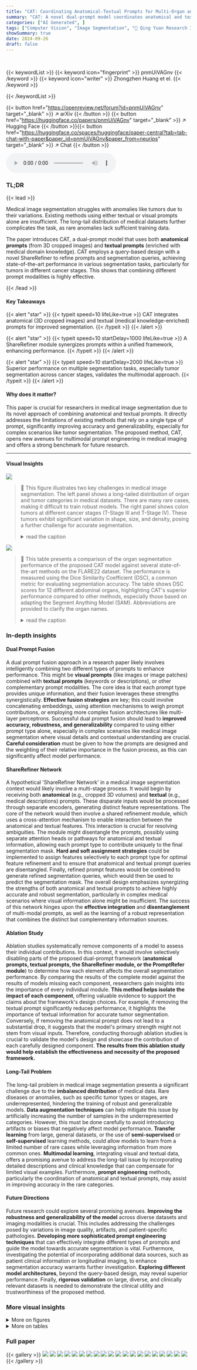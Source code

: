 ```yaml
---
title: "CAT: Coordinating Anatomical-Textual Prompts for Multi-Organ and Tumor Segmentation"
summary: "CAT: A novel dual-prompt model coordinates anatomical and textual prompts for superior multi-organ & tumor segmentation in medical imaging, overcoming limitations of single-prompt methods."
categories: ["AI Generated", ]
tags: ["Computer Vision", "Image Segmentation", "🏢 Qing Yuan Research Institute, Shanghai Jiao Tong University",]
showSummary: true
date: 2024-09-26
draft: false
---
```


<br>

{{< keywordList >}}
{{< keyword icon="fingerprint" >}} pnmUiVAGnv {{< /keyword >}}
{{< keyword icon="writer" >}} Zhongzhen Huang et el. {{< /keyword >}}
 
{{< /keywordList >}}

{{< button href="https://openreview.net/forum?id=pnmUiVAGnv" target="_blank" >}}
↗ arXiv
{{< /button >}}
{{< button href="https://huggingface.co/papers/pnmUiVAGnv" target="_blank" >}}
↗ Hugging Face
{{< /button >}}{{< button href="https://huggingface.co/spaces/huggingface/paper-central?tab=tab-chat-with-paper&paper_id=pnmUiVAGnv&paper_from=neurips" target="_blank" >}}
↗ Chat
{{< /button >}}




<audio controls>
    <source src="https://ai-paper-reviewer.com/pnmUiVAGnv/podcast.wav" type="audio/wav">
    Your browser does not support the audio element.
</audio>


### TL;DR


{{< lead >}}

Medical image segmentation struggles with anomalies like tumors due to their variations.  Existing methods using either textual or visual prompts alone are insufficient.  The long-tail distribution of medical datasets further complicates the task, as rare anomalies lack sufficient training data.

The paper introduces CAT, a dual-prompt model that uses both **anatomical prompts** (from 3D cropped images) and **textual prompts** (enriched with medical domain knowledge). CAT employs a query-based design with a novel ShareRefiner to refine prompts and segmentation queries, achieving state-of-the-art performance in various segmentation tasks, particularly for tumors in different cancer stages. This shows that combining different prompt modalities is highly effective.

{{< /lead >}}


#### Key Takeaways

{{< alert "star" >}}
{{< typeit speed=10 lifeLike=true >}} CAT integrates anatomical (3D cropped images) and textual (medical knowledge-enriched) prompts for improved segmentation. {{< /typeit >}}
{{< /alert >}}

{{< alert "star" >}}
{{< typeit speed=10 startDelay=1000 lifeLike=true >}} A ShareRefiner module synergizes prompts within a unified framework, enhancing performance. {{< /typeit >}}
{{< /alert >}}

{{< alert "star" >}}
{{< typeit speed=10 startDelay=2000 lifeLike=true >}} Superior performance on multiple segmentation tasks, especially tumor segmentation across cancer stages, validates the multimodal approach. {{< /typeit >}}
{{< /alert >}}

#### Why does it matter?
This paper is crucial for researchers in medical image segmentation due to its novel approach of combining anatomical and textual prompts.  It directly addresses the limitations of existing methods that rely on a single type of prompt, significantly improving accuracy and generalizability, especially for complex scenarios like tumor segmentation.  The proposed method, CAT, opens new avenues for multimodal prompt engineering in medical imaging and offers a strong benchmark for future research.

------
#### Visual Insights



![](https://ai-paper-reviewer.com/pnmUiVAGnv/figures_1_1.jpg)

> 🔼 This figure illustrates two key challenges in medical image segmentation. The left panel shows a long-tailed distribution of organ and tumor categories in medical datasets.  There are many rare cases, making it difficult to train robust models.  The right panel shows colon tumors at different cancer stages (T-Stage III and T-Stage IV). These tumors exhibit significant variation in shape, size, and density, posing a further challenge for accurate segmentation.
> <details>
> <summary>read the caption</summary>
> Figure 1: Left: Long-tailed curve of the category and the number of available cases that can be obtained in the medical field. Right: Tumors in different cancer staging with diverse shapes and sizes.
> </details>





![](https://ai-paper-reviewer.com/pnmUiVAGnv/tables_6_1.jpg)

> 🔼 This table presents a comparison of the organ segmentation performance of the proposed CAT model against several state-of-the-art methods on the FLARE22 dataset.  The performance is measured using the Dice Similarity Coefficient (DSC), a common metric for evaluating segmentation accuracy. The table shows DSC scores for 12 different abdominal organs, highlighting CAT's superior performance compared to other methods, especially those based on adapting the Segment Anything Model (SAM).  Abbreviations are provided to clarify the organ names.
> <details>
> <summary>read the caption</summary>
> Table 1: Organ segmentation performance on FLARE22. The results(%) are evaluated by DSC. Scores of SAM-based are adopted from the CT-SAM-Med3D [41]. † denotes obtained via the official pre-trained weights. * means implemented from the official code and trained on the same dataset. Abbreviations: “Liv.”-Liver, “R_Kid.”-Right Kidney, “Spl.”-Spleen, “Pan.”-Pancreas, “Aor.”-Aorta, “IVC”-Inferior Vena Cava, “RAG”-Right Adrenal Gland, “LAG”-Left Adrenal Gland, “Gal.”-Gallbladder, “Eso.”-Esophagus, “Sto.”-Stomach, “Duo.”-Duodenum, “L_Kid.”-Inferior Vena Cava.
> </details>





### In-depth insights


#### Dual Prompt Fusion
A dual prompt fusion approach in a research paper likely involves intelligently combining two different types of prompts to enhance performance.  This might be **visual prompts** (like images or image patches) combined with **textual prompts** (keywords or descriptions), or other complementary prompt modalities. The core idea is that each prompt type provides unique information, and their fusion leverages these strengths synergistically.  **Effective fusion strategies** are key; this could involve concatenating embeddings, using attention mechanisms to weigh prompt contributions, or employing more complex fusion architectures like multi-layer perceptrons.  Successful dual prompt fusion should lead to **improved accuracy, robustness, and generalizability** compared to using either prompt type alone, especially in complex scenarios like medical image segmentation where visual details and contextual understanding are crucial.  **Careful consideration** must be given to how the prompts are designed and the weighting of their relative importance in the fusion process, as this can significantly affect model performance.

#### ShareRefiner Network
A hypothetical 'ShareRefiner Network' in a medical image segmentation context would likely involve a multi-stage process.  It would begin by receiving both **anatomical** (e.g., cropped 3D volumes) and **textual** (e.g., medical descriptions) prompts.  These disparate inputs would be processed through separate encoders, generating distinct feature representations. The core of the network would then involve a shared refinement module, which uses a cross-attention mechanism to enable interaction between the anatomical and textual features. This interaction is crucial for resolving ambiguities. The module might disentangle the prompts, possibly using separate attention heads or pathways for anatomical and textual information, allowing each prompt type to contribute uniquely to the final segmentation mask.  **Hard and soft assignment strategies** could be implemented to assign features selectively to each prompt type for optimal feature refinement and to ensure that anatomical and textual prompt queries are disentangled.  Finally, refined prompt features would be combined to generate refined segmentation queries, which would then be used to predict the segmentation mask. The overall design emphasizes synergizing the strengths of both anatomical and textual prompts to achieve highly accurate and robust segmentation, particularly in complex medical scenarios where visual information alone might be insufficient. The success of this network hinges upon the **effective integration** and **disentanglement** of multi-modal prompts, as well as the learning of a robust representation that combines the distinct but complementary information sources.

#### Ablation Study
Ablation studies systematically remove components of a model to assess their individual contributions.  In this context, it would involve selectively disabling parts of the proposed dual-prompt framework (**anatomical prompts, textual prompts, the ShareRefiner module, or the PromptRefer module**) to determine how each element affects the overall segmentation performance.  By comparing the results of the complete model against the results of models missing each component, researchers gain insights into the importance of every individual module. **This method helps isolate the impact of each component**, offering valuable evidence to support the claims about the framework's design choices. For example, if removing the textual prompt significantly reduces performance, it highlights the importance of textual information for accurate tumor segmentation.  Conversely, if removing the anatomical prompt does not lead to a substantial drop, it suggests that the model's primary strength might not stem from visual inputs. Therefore, conducting thorough ablation studies is crucial to validate the model's design and showcase the contribution of each carefully designed component.  **The results from this ablation study would help establish the effectiveness and necessity of the proposed framework.**

#### Long-Tail Problem
The long-tail problem in medical image segmentation presents a significant challenge due to the **imbalanced distribution** of medical data.  Rare diseases or anomalies, such as specific tumor types or stages, are underrepresented, hindering the training of robust and generalizable models.  **Data augmentation techniques** can help mitigate this issue by artificially increasing the number of samples in the underrepresented categories. However, this must be done carefully to avoid introducing artifacts or biases that negatively affect model performance.  **Transfer learning** from large, general datasets, or the use of **semi-supervised** or **self-supervised** learning methods, could allow models to learn from a limited number of rare cases while leveraging information from more common ones. **Multimodal learning**, integrating visual and textual data, offers a promising avenue to address the long-tail issue by incorporating detailed descriptions and clinical knowledge that can compensate for limited visual examples.  Furthermore, **prompt engineering** methods, particularly the coordination of anatomical and textual prompts, may assist in improving accuracy in the rare categories.

#### Future Directions
Future research could explore several promising avenues. **Improving the robustness and generalizability of the model** across diverse datasets and imaging modalities is crucial.  This includes addressing the challenges posed by variations in image quality, artifacts, and patient-specific pathologies.  **Developing more sophisticated prompt engineering techniques** that can effectively integrate different types of prompts and guide the model towards accurate segmentation is vital.   Furthermore, investigating the potential of incorporating additional data sources, such as patient clinical information or longitudinal imaging, to enhance segmentation accuracy warrants further investigation.  **Exploring different model architectures**, beyond the query-based design, may reveal superior performance.  Finally, **rigorous validation** on large, diverse, and clinically relevant datasets is needed to demonstrate the clinical utility and trustworthiness of the proposed method.


### More visual insights

<details>
<summary>More on figures
</summary>


![](https://ai-paper-reviewer.com/pnmUiVAGnv/figures_3_1.jpg)

> 🔼 This figure illustrates the CAT model's architecture and workflow.  Panel (a) shows the overall architecture, highlighting the use of both anatomical (3D cropped volumes) and textual prompts (enhanced with medical knowledge) which are processed by separate encoders to generate prompt queries. These queries, along with segmentation queries, are refined by the Share Refiner module before being integrated by the PromptRefer module for final mask prediction. Panel (b) shows an example case of a Stage-IV colon tumor invading the intestine, illustrating a complex scenario the model handles.  Panel (c) visualizes the attention masks within PromptRefer, demonstrating how it selectively assigns prompt queries to influence specific segmentation queries.
> <details>
> <summary>read the caption</summary>
> Figure 2: (a) CAT follows the query-based segmentation architecture. 3D cropped volumes according to the anatomical structure are utilized as anatomical prompts. Texts enhanced by professional knowledge are adopted as textual prompts. Learnable queries and both prompts are utilized for the final prediction via ShareRefiner and PromptRefer. (b) The case of colon tumor in Stage-IV invading the intestine. (c) Attention masks in PromptRefer for assigning specific prompts to queries.
> </details>



![](https://ai-paper-reviewer.com/pnmUiVAGnv/figures_7_1.jpg)

> 🔼 This figure shows a qualitative comparison of the proposed CAT model's segmentation performance against other state-of-the-art methods.  Each row displays a different organ or tumor type (duodenum, liver tumor, pancreas tumor, colon tumor, Stage IV colon tumor) and shows ground truth segmentations alongside results from CAT, Universal, and SegVol. The visual comparison highlights CAT's superior ability to accurately segment the target structures, particularly in complex scenarios like Stage IV colon tumors where the tumor invades nearby tissue.
> <details>
> <summary>read the caption</summary>
> Figure 3: Qualitative visualizations of the proposed model and other prompting methods on organ/tumor segmentation. The segmentation results presented from rows one to five correspond, in order, to the duodenum, liver tumors, pancreas tumors, colon tumors, and colon tumors in Stage-IV.
> </details>



![](https://ai-paper-reviewer.com/pnmUiVAGnv/figures_8_1.jpg)

> 🔼 This figure uses t-SNE to visualize the distribution of features before and after applying different refinement techniques to the prompt embeddings.  The left panels show the initial and refined embeddings for anatomical and textual prompts separately, illustrating how the refinement process improves the separation of features in the embedding space. The right panels compare the segmentation query features with and without contrastive learning.  The visualization helps to demonstrate that the refinement and contrastive learning steps effectively disentangle the different feature representations, which enhances the model's ability to accurately segment organs and tumors.
> <details>
> <summary>read the caption</summary>
> Figure 4: T-SNE visualization of the distribution of Features. Left: Two types of prompt embedding before and after refinement. Right: Segmentation query features with and without contrastive alignment. (1-9: right kidney, left kidney, liver, pancreas, colon, kidney tumor, liver tumor, pancreas tumor, colon tumor).
> </details>



![](https://ai-paper-reviewer.com/pnmUiVAGnv/figures_9_1.jpg)

> 🔼 This figure shows a qualitative comparison of the proposed CAT model's segmentation performance against other prompting methods (Universal, SegVol) on various organ and tumor types.  Each row displays a different organ or tumor, illustrating the model's ability to segment challenging cases such as tumors invading adjacent organs. The results highlight CAT's superior performance in accurately segmenting complex and diverse anatomical structures compared to alternative approaches.
> <details>
> <summary>read the caption</summary>
> Figure 3: Qualitative visualizations of the proposed model and other prompting methods on organ/tumor segmentation. The segmentation results presented from rows one to five correspond, in order, to the duodenum, liver tumors, pancreas tumors, colon tumors, and colon tumors in Stage-IV.
> </details>



![](https://ai-paper-reviewer.com/pnmUiVAGnv/figures_16_1.jpg)

> 🔼 This figure presents a qualitative comparison of the proposed CAT model's performance against other state-of-the-art prompting methods for organ and tumor segmentation.  It showcases the results for five different cases: duodenum, liver tumors, pancreas tumors, colon tumors, and stage IV colon tumors.  Each row shows the ground truth segmentation alongside the results from CAT and other methods (Universal and SegVol). The comparison highlights CAT's superior ability to accurately segment various organs and tumors with complex shapes and varying appearances, particularly in challenging scenarios involving tumor invasion into nearby tissues.
> <details>
> <summary>read the caption</summary>
> Figure 3: Qualitative visualizations of the proposed model and other prompting methods on organ/tumor segmentation. The segmentation results presented from rows one to five correspond, in order, to the duodenum, liver tumors, pancreas tumors, colon tumors, and colon tumors in Stage-IV.
> </details>



</details>




<details>
<summary>More on tables
</summary>


![](https://ai-paper-reviewer.com/pnmUiVAGnv/tables_6_2.jpg)
> 🔼 This table presents a comparison of the segmentation performance of different methods on two datasets: the MSD dataset (tumors in the abdomen) and an in-house dataset (colon tumors).  The metrics used are Dice Similarity Coefficient (DSC) and Hausdorff Distance (HD95). The table compares the performance of the proposed CAT model against several baselines, including nnUNet, Swin UNETR, SAM-Med3D+, SegVol, Universal, and ZePT.  The results are broken down by tumor type and dataset, allowing for a detailed analysis of the model's performance across various scenarios.
> <details>
> <summary>read the caption</summary>
> Table 2: Segmentation performance (%) of tumors on MSD [59] and In-house dataset. We compare our method with traditional and promptable methods. † denotes obtained via the official pre-trained weights. * means implemented from the official code and trained on the same dataset.
> </details>

![](https://ai-paper-reviewer.com/pnmUiVAGnv/tables_8_1.jpg)
> 🔼 This table presents the results of ablation studies conducted to evaluate the contribution of different components of the proposed model.  It shows the performance of organ and tumor segmentation tasks under various configurations, including the presence or absence of anatomical and textual prompts, and the usage of hard or soft attention mechanisms. The goal is to demonstrate the individual and combined impact of these components on the overall performance of the model.
> <details>
> <summary>read the caption</summary>
> Table 3: Ablation studies of two prompts and model designs on organ and tumor segmentation dataset.
> </details>

![](https://ai-paper-reviewer.com/pnmUiVAGnv/tables_14_1.jpg)
> 🔼 This table presents a comparison of the organ segmentation performance of the proposed CAT model against several existing methods on the FLARE22 dataset.  The performance is measured using the Dice Similarity Coefficient (DSC), a common metric for evaluating segmentation accuracy. The table includes results for 12 different abdominal organs and shows that CAT significantly outperforms existing methods in most cases.
> <details>
> <summary>read the caption</summary>
> Table 1: Organ segmentation performance on FLARE22. The results (%) are evaluated by DSC. Scores of SAM-based are adopted from the CT-SAM-Med3D [41]. † denotes obtained via the official pre-trained weights. * means implemented from the official code and trained on the same dataset. Abbreviations: “Liv.”-Liver, “R_Kid.”-Right Kidney, “Spl.”-Spleen, “Pan.”-Pancreas, “Aor.”-Aorta, “IVC”-Inferior Vena Cava, “RAG”-Right Adrenal Gland, “LAG”-Left Adrenal Gland, “Gal.”-Gallbladder, “Eso.”-Esophagus, “Sto.”-Stomach, “Duo.”-Duodenum, “L_Kid.”-Inferior Vena Cava.
> </details>

![](https://ai-paper-reviewer.com/pnmUiVAGnv/tables_15_1.jpg)
> 🔼 This table presents a comparison of the organ segmentation performance of the proposed CAT model against several other state-of-the-art methods on the FLARE22 dataset.  The evaluation metric used is the Dice Similarity Coefficient (DSC), which measures the overlap between the predicted segmentation mask and the ground truth.  The table includes results for 12 different abdominal organs, and the abbreviations used for each organ are explicitly defined in the caption.
> <details>
> <summary>read the caption</summary>
> Table 1: Organ segmentation performance on FLARE22. The results (%) are evaluated by DSC. Scores of SAM-based are adopted from the CT-SAM-Med3D [41]. † denotes obtained via the official pre-trained weights. * means implemented from the official code and trained on the same dataset. Abbreviations: “Liv.”-Liver, “R_Kid.”-Right Kidney, “Spl.”-Spleen, “Pan.”-Pancreas, “Aor.”-Aorta, “IVC”-Inferior Vena Cava, “RAG”-Right Adrenal Gland, “LAG”-Left Adrenal Gland, “Gal.”-Gallbladder, “Eso.”-Esophagus, “Sto.”-Stomach, “Duo.”-Duodenum, “L_Kid.”-Inferior Vena Cava.
> </details>

![](https://ai-paper-reviewer.com/pnmUiVAGnv/tables_15_2.jpg)
> 🔼 This table presents the performance comparison of different models on the FLARE22 dataset for organ segmentation. The performance metric used is Dice Similarity Coefficient (DSC). The results show CAT's superior performance compared to other state-of-the-art methods in most organs.
> <details>
> <summary>read the caption</summary>
> Table 1: Organ segmentation performance on FLARE22. The results (%) are evaluated by DSC. Scores of SAM-based are adopted from the CT-SAM-Med3D [41]. † denotes obtained via the official pre-trained weights. * means implemented from the official code and trained on the same dataset. Abbreviations: “Liv.”-Liver, “R_Kid.”-Right Kidney, “Spl.”-Spleen, “Pan.”-Pancreas, “Aor.”-Aorta, “IVC”-Inferior Vena Cava, “RAG”-Right Adrenal Gland, “LAG”-Left Adrenal Gland, “Gal.”-Gallbladder, “Eso.”-Esophagus, “Sto.”-Stomach, “Duo.”-Duodenum, “L_Kid.”-Inferior Vena Cava.
> </details>

![](https://ai-paper-reviewer.com/pnmUiVAGnv/tables_15_3.jpg)
> 🔼 This table presents the segmentation performance results for various tumor types using different methods.  It compares the proposed CAT method with several baselines, including traditional methods (nnUNet, Swin UNETR) and other prompt-based methods (SAM-Med3D, SegVol, Universal, ZePT). The performance is evaluated using the Dice Similarity Coefficient (DSC) metric on two datasets: the MSD dataset (tumors in the abdomen) and an in-house dataset (colon tumors in different stages). The table shows the DSC scores for each method on various tumor types (liver, pancreas, hepatic vessel, colon) for the MSD dataset, as well as for different colon tumor stages (T1-T4) in the in-house dataset. The average DSC across all tumors is also presented for each method.
> <details>
> <summary>read the caption</summary>
> Table 2: Segmentation performance (%) of tumors on MSD [59] and In-house dataset. We compare our method with traditional and promptable methods. † denotes obtained via the official pre-trained weights. * means implemented from the official code and trained on the same dataset.
> </details>

</details>




### Full paper

{{< gallery >}}
<img src="https://ai-paper-reviewer.com/pnmUiVAGnv/1.png" class="grid-w50 md:grid-w33 xl:grid-w25" />
<img src="https://ai-paper-reviewer.com/pnmUiVAGnv/2.png" class="grid-w50 md:grid-w33 xl:grid-w25" />
<img src="https://ai-paper-reviewer.com/pnmUiVAGnv/3.png" class="grid-w50 md:grid-w33 xl:grid-w25" />
<img src="https://ai-paper-reviewer.com/pnmUiVAGnv/4.png" class="grid-w50 md:grid-w33 xl:grid-w25" />
<img src="https://ai-paper-reviewer.com/pnmUiVAGnv/5.png" class="grid-w50 md:grid-w33 xl:grid-w25" />
<img src="https://ai-paper-reviewer.com/pnmUiVAGnv/6.png" class="grid-w50 md:grid-w33 xl:grid-w25" />
<img src="https://ai-paper-reviewer.com/pnmUiVAGnv/7.png" class="grid-w50 md:grid-w33 xl:grid-w25" />
<img src="https://ai-paper-reviewer.com/pnmUiVAGnv/8.png" class="grid-w50 md:grid-w33 xl:grid-w25" />
<img src="https://ai-paper-reviewer.com/pnmUiVAGnv/9.png" class="grid-w50 md:grid-w33 xl:grid-w25" />
<img src="https://ai-paper-reviewer.com/pnmUiVAGnv/10.png" class="grid-w50 md:grid-w33 xl:grid-w25" />
<img src="https://ai-paper-reviewer.com/pnmUiVAGnv/11.png" class="grid-w50 md:grid-w33 xl:grid-w25" />
<img src="https://ai-paper-reviewer.com/pnmUiVAGnv/12.png" class="grid-w50 md:grid-w33 xl:grid-w25" />
<img src="https://ai-paper-reviewer.com/pnmUiVAGnv/13.png" class="grid-w50 md:grid-w33 xl:grid-w25" />
<img src="https://ai-paper-reviewer.com/pnmUiVAGnv/14.png" class="grid-w50 md:grid-w33 xl:grid-w25" />
<img src="https://ai-paper-reviewer.com/pnmUiVAGnv/15.png" class="grid-w50 md:grid-w33 xl:grid-w25" />
<img src="https://ai-paper-reviewer.com/pnmUiVAGnv/16.png" class="grid-w50 md:grid-w33 xl:grid-w25" />
<img src="https://ai-paper-reviewer.com/pnmUiVAGnv/17.png" class="grid-w50 md:grid-w33 xl:grid-w25" />
<img src="https://ai-paper-reviewer.com/pnmUiVAGnv/18.png" class="grid-w50 md:grid-w33 xl:grid-w25" />
<img src="https://ai-paper-reviewer.com/pnmUiVAGnv/19.png" class="grid-w50 md:grid-w33 xl:grid-w25" />
<img src="https://ai-paper-reviewer.com/pnmUiVAGnv/20.png" class="grid-w50 md:grid-w33 xl:grid-w25" />
{{< /gallery >}}